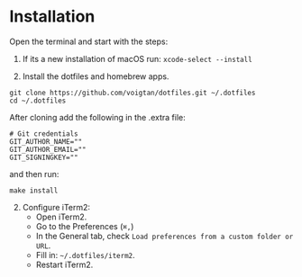 # Installation

Open the terminal and start with the steps:

1. If its a new installation of macOS run:
    `xcode-select --install`

1. Install the dotfiles and homebrew apps.

        
```
git clone https://github.com/voigtan/dotfiles.git ~/.dotfiles
cd ~/.dotfiles
```

After cloning add the following in the .extra file:
       
```
# Git credentials
GIT_AUTHOR_NAME=""
GIT_AUTHOR_EMAIL=""
GIT_SIGNINGKEY=""
```

and then run:
```
make install
```

2. Configure iTerm2:
    * Open iTerm2.
    * Go to the Preferences (`⌘,`)
    * In the General tab, check `Load preferences from a custom folder or URL`.
    * Fill in: `~/.dotfiles/iterm2`.
    * Restart iTerm2.
